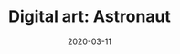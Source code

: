 ---
title: "Digital art: Astronaut"
description: 
date: 2020-03-11
span: 2
categories:
    - digital art
tags:
    - sci fi
    - fantasi
span: 2h
---